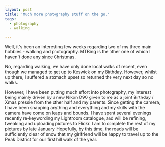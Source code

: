 ```yaml
---
layout: post
title: 'Much more photography stuff on the go.'
tags:
  - photography
  - walking

---
```


Well, it's been an interesting few weeks regarding two of my three main hobbies - walking and photography. MTBing is the other one of which I haven't done any since Christmas.

No, regarding walking, we have only done local walks of recent, even though we managed to get up to Keswick on my Birthday. However, whilst up there, I suffered a stomach upset so returned the very next day so no walks.

However, I have been putting much effort into photography, my interest being mainly driven by a new Nikon D90 given to me as a joint Birthday / Xmas pressie from the other half and my parents. Since getting the camera, I have been snapping anything and everything and my skills with the camera have come on leaps and bounds. I have spent several evenings recently re-keywording my Lightroom catalogue, and will be refining, tweaking and uploading pictures to Flickr. I am to complete the rest of my pictures by late January. Hopefully, by this time, the roads will be sufficiently clear of snow that my girlfriend will be happy to travel up to the Peak District for our first hill walk of the year.
